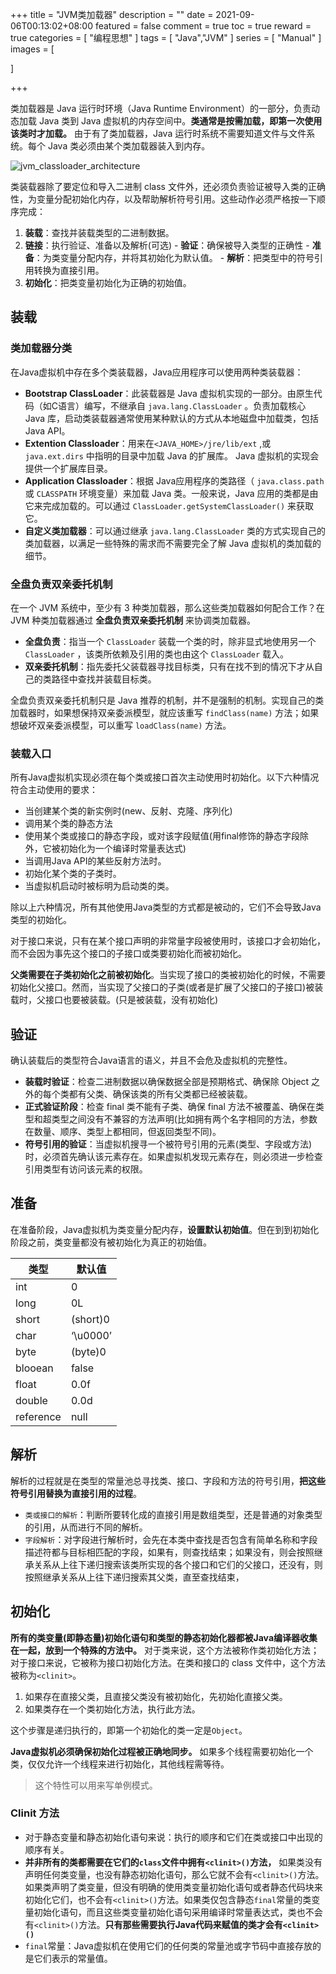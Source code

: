 +++
title = "JVM类加载器"
description = ""
date = 2021-09-06T00:13:02+08:00
featured = false
comment = true
toc = true
reward = true
categories = [
"编程思想"
]
tags =  [
"Java","JVM"
]
series =  [
"Manual"
]
images =  [

]

+++

<!--more-->

类加载器是 Java 运行时环境（Java Runtime Environment）的一部分，负责动态加载 Java 类到 Java 虚拟机的内存空间中。**类通常是按需加载，即第一次使用该类时才加载。** 由于有了类加载器，Java 运行时系统不需要知道文件与文件系统。每个 Java 类必须由某个类加载器装入到内存。

![jvm_classloader_architecture](https://cdn.tkaid.com/img/jvm_classlaoder_architecture.svg)

类装载器除了要定位和导入二进制 class 文件外，还必须负责验证被导入类的正确性，为变量分配初始化内存，以及帮助解析符号引用。这些动作必须严格按一下顺序完成：

1. **装载**：查找并装载类型的二进制数据。
2. **链接**：执行验证、准备以及解析(可选) - **验证**：确保被导入类型的正确性 - **准备**：为类变量分配内存，并将其初始化为默认值。 - **解析**：把类型中的符号引用转换为直接引用。
3. **初始化**：把类变量初始化为正确的初始值。

## 装载

### 类加载器分类

在Java虚拟机中存在多个类装载器，Java应用程序可以使用两种类装载器：

- **Bootstrap ClassLoader**：此装载器是 Java 虚拟机实现的一部分。由原生代码（如C语言）编写，不继承自 `java.lang.ClassLoader` 。负责加载核心 Java 库，启动类装载器通常使用某种默认的方式从本地磁盘中加载类，包括 Java API。
- **Extention Classloader**：用来在`<JAVA_HOME>/jre/lib/ext` ,或 `java.ext.dirs` 中指明的目录中加载 Java 的扩展库。 Java 虚拟机的实现会提供一个扩展库目录。
- **Application Classloader**：根据 Java应用程序的类路径（ `java.class.path` 或 `CLASSPATH` 环境变量）来加载 Java 类。一般来说，Java 应用的类都是由它来完成加载的。可以通过 `ClassLoader.getSystemClassLoader()` 来获取它。
- **自定义类加载器**：可以通过继承 `java.lang.ClassLoader` 类的方式实现自己的类加载器，以满足一些特殊的需求而不需要完全了解 Java 虚拟机的类加载的细节。

### 全盘负责双亲委托机制

在一个 JVM 系统中，至少有 3 种类加载器，那么这些类加载器如何配合工作？在 JVM 种类加载器通过 **全盘负责双亲委托机制** 来协调类加载器。

- **全盘负责**：指当一个 `ClassLoader` 装载一个类的时，除非显式地使用另一个 `ClassLoader` ，该类所依赖及引用的类也由这个 `ClassLoader` 载入。
- **双亲委托机制**：指先委托父装载器寻找目标类，只有在找不到的情况下才从自己的类路径中查找并装载目标类。

全盘负责双亲委托机制只是 Java 推荐的机制，并不是强制的机制。实现自己的类加载器时，如果想保持双亲委派模型，就应该重写 `findClass(name)` 方法；如果想破坏双亲委派模型，可以重写 `loadClass(name)` 方法。

### 装载入口

所有Java虚拟机实现必须在每个类或接口首次主动使用时初始化。以下六种情况符合主动使用的要求：

- 当创建某个类的新实例时(new、反射、克隆、序列化)
- 调用某个类的静态方法
- 使用某个类或接口的静态字段，或对该字段赋值(用final修饰的静态字段除外，它被初始化为一个编译时常量表达式)
- 当调用Java API的某些反射方法时。
- 初始化某个类的子类时。
- 当虚拟机启动时被标明为启动类的类。

除以上六种情况，所有其他使用Java类型的方式都是被动的，它们不会导致Java类型的初始化。

对于接口来说，只有在某个接口声明的非常量字段被使用时，该接口才会初始化，而不会因为事先这个接口的子接口或类要初始化而被初始化。

**父类需要在子类初始化之前被初始化**。当实现了接口的类被初始化的时候，不需要初始化父接口。然而，当实现了父接口的子类(或者是扩展了父接口的子接口)被装载时，父接口也要被装载。(只是被装载，没有初始化)

## 验证

确认装载后的类型符合Java语言的语义，并且不会危及虚拟机的完整性。

- **装载时验证**：检查二进制数据以确保数据全部是预期格式、确保除 Object 之外的每个类都有父类、确保该类的所有父类都已经被装载。
- **正式验证阶段**：检查 final 类不能有子类、确保 final 方法不被覆盖、确保在类型和超类型之间没有不兼容的方法声明(比如拥有两个名字相同的方法，参数在数量、顺序、类型上都相同，但返回类型不同)。
- **符号引用的验证**：当虚拟机搜寻一个被符号引用的元素(类型、字段或方法)时，必须首先确认该元素存在。如果虚拟机发现元素存在，则必须进一步检查引用类型有访问该元素的权限。

## 准备

在准备阶段，Java虚拟机为类变量分配内存，**设置默认初始值**。但在到到初始化阶段之前，类变量都没有被初始化为真正的初始值。

| 类型      | 默认值   |
| --------- | -------- |
| int       | 0        |
| long      | 0L       |
| short     | (short)0 |
| char      | ‘\u0000’ |
| byte      | (byte)0  |
| blooean   | false    |
| float     | 0.0f     |
| double    | 0.0d     |
| reference | null     |

## 解析

解析的过程就是在类型的常量池总寻找类、接口、字段和方法的符号引用，**把这些符号引用替换为直接引用的过程**。

- `类或接口的解析`：判断所要转化成的直接引用是数组类型，还是普通的对象类型的引用，从而进行不同的解析。
- `字段解析`：对字段进行解析时，会先在本类中查找是否包含有简单名称和字段描述符都与目标相匹配的字段，如果有，则查找结束；如果没有，则会按照继承关系从上往下递归搜索该类所实现的各个接口和它们的父接口，还没有，则按照继承关系从上往下递归搜索其父类，直至查找结束，

## 初始化

**所有的类变量(即静态量)初始化语句和类型的静态初始化器都被Java编译器收集在一起，放到一个特殊的方法中。** 对于类来说，这个方法被称作类初始化方法；对于接口来说，它被称为接口初始化方法。在类和接口的 class 文件中，这个方法被称为`<clinit>`。

1. 如果存在直接父类，且直接父类没有被初始化，先初始化直接父类。
2. 如果类存在一个类初始化方法，执行此方法。

这个步骤是递归执行的，即第一个初始化的类一定是`Object`。

**Java虚拟机必须确保初始化过程被正确地同步。** 如果多个线程需要初始化一个类，仅仅允许一个线程来进行初始化，其他线程需等待。

> 这个特性可以用来写单例模式。

### Clinit 方法

- 对于静态变量和静态初始化语句来说：执行的顺序和它们在类或接口中出现的顺序有关。
- **并非所有的类都需要在它们的`class`文件中拥有`<clinit>()`方法，** 如果类没有声明任何类变量，也没有静态初始化语句，那么它就不会有`<clinit>()`方法。如果类声明了类变量，但没有明确的使用类变量初始化语句或者静态代码块来初始化它们，也不会有`<clinit>()`方法。如果类仅包含静态`final`常量的类变量初始化语句，而且这些类变量初始化语句采用编译时常量表达式，类也不会有`<clinit>()`方法。**只有那些需要执行Java代码来赋值的类才会有`<clinit>()`**
- `final`常量：Java虚拟机在使用它们的任何类的常量池或字节码中直接存放的是它们表示的常量值。
